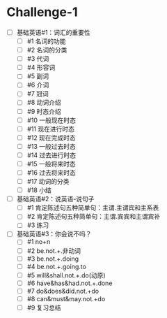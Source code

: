 # Challenge-1

- [ ] 基础英语#1：词汇的重要性
  - [ ] #1 名词的功能
  - [ ] #2 名词的分类
  - [ ] #3 代词
  - [ ] #4 形容词
  - [ ] #5 副词
  - [ ] #6 介词
  - [ ] #7 冠词
  - [ ] #8 动词介绍
  - [ ] #9 时态介绍
  - [ ] #10 一般现在时态
  - [ ] #11 现在进行时态
  - [ ] #12 现在完成时态
  - [ ] #13 一般过去时态
  - [ ] #14 过去进行时态
  - [ ] #15 一般将来时态
  - [ ] #16 过去将来时态
  - [ ] #17 动词的分类
  - [ ] #18 小结

- [ ] 基础英语#2：说英语-说句子
  - [ ] #1 肯定陈述句五种简单句：主谓.主谓宾和主系表
  - [ ] #2 肯定陈述句五种简单句：主谓.宾宾和主谓宾补
  - [ ] #3 练习

- [ ] 基础英语#3：你会说不吗？
  - [ ] #1 no+n
  - [ ] #2 be.not.+.非动词
  - [ ] #3 be.not.+.doing
  - [ ] #4 be.not.+.going.to
  - [ ] #5 will&shall.not.+.do(动原)
  - [ ] #6 have&has&had.not.+.done
  - [ ] #7 do&does&did.not.+do
  - [ ] #8 can&must&may.not.+do
  - [ ] #9 复习总结